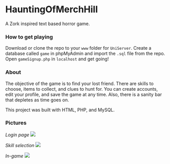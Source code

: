# HauntingOfMerchHill
A Zork inspired text based horror game.

### How to get playing
Download or clone the repo to your `www` folder for `UniServer`. Create a database called `game` in phpMyAdmin and import the `.sql` file from the repo. Open `gameSignup.php` in `localhost` and get going!

### About
The objective of the game is to find your lost friend. There are skills to choose, items to collect, and clues to hunt for. You can create accounts, edit your profile, and save the game at any time. Also, there is a sanity bar that depletes as time goes on.

This project was built with HTML, PHP, and MySQL.

### Pictures
_Login page_
<img src="https://i.imgur.com/3HNlfOB.png" />

_Skill selection_
<img src="https://i.imgur.com/LGDOV1i.png" />

_In-game_
<img src="https://i.imgur.com/XKB7G3C.png" />
